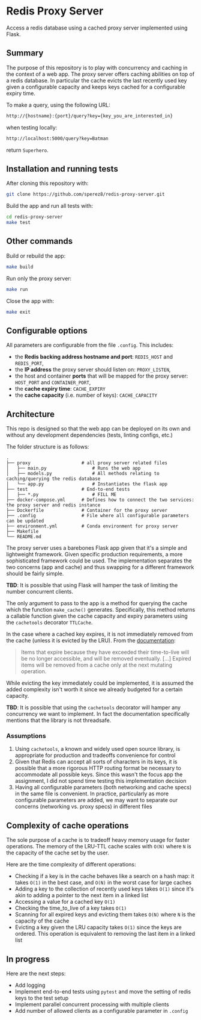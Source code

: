 # Redis Proxy Server

Access a redis database using a cached proxy server implemented using Flask.

## Summary

The purpose of this repository is to play with concurrency and caching in the context of a web app.
The proxy server offers caching abilities on top of a redis database. 
In particular the cache evicts the last recently used key given a configurable capacity and keeps keys cached for a configurable expiry time.

To make a query, using the following URL:

```bash
http://{hostname}:{port}/query?key={key_you_are_interested_in}
```

when testing locally:

```bash
http://localhost:5000/query?key=Batman
```

return `Superhero`.

## Installation and running tests

After cloning this repository with:

```bash
git clone https://github.com/sperez8/redis-proxy-server.git
```

Build the app and run all tests with:
```bash
cd redis-proxy-server
make test
```

## Other commands

Build or rebuild the app:
```bash
make build
```

Run only the proxy server:
```bash
make run
```

Close the app with:
```bash
make exit
```

## Configurable options

All parameters are configurable from the file `.config`. This includes:
- the **Redis backing address hostname and port**: `REDIS_HOST` and `REDIS_PORT`,
- the **IP address**  the proxy server should listen on: `PROXY_LISTEN`,
- the host and container **ports** that will be mapped for the proxy server: `HOST_PORT` and `CONTAINER_PORT`,
- the **cache expiry time**: `CACHE_EXPIRY`
- the **cache capacity** (i.e. number of keys): `CACHE_CAPACITY`

## Architecture

This repo is designed so that the web app can be deployed on its own and without any development dependencies (tests, linting configs, etc.)

The folder structure is as follows:

    .
    ├── proxy                   # all proxy server related files
    │   ├── main.py                 # Runs the web app
    │   ├── models.py               # All methods relating to caching/querying the redis database
    │   └── app.py                  # Instantiates the flask app
    ├── test                    # End-to-end tests
    │   ├── *.py                    # FILL ME
    ├── docker-compose.yml      # Defines how to connect the two services: the proxy server and redis instance
    ├── Dockerfile              # Container for the proxy server
    ├── .config                 # File where all configurable parameters can be updated
    ├── environment.yml         # Conda environment for proxy server
    ├── Makefile
    └── README.md

The proxy server uses a barebones Flask app given that it's a simple and lightweight framework. Given specific production requirements, a more sophisticated framework could be used.
The implementation separates the two concerns (app and cache) and thus swapping for a different framework should be fairly simple.

**TBD**: It is possible that using Flask will hamper the task of limiting the number concurrent clients.

The only argument to pass to the app is a method for querying the cache which the function `make_cache()` generates.
Specifically, this method returns a callable function given the cache capacity and expiry parameters using the `cachetools` decorator `TTLCache`.

In the case where a cached key expires, it is not immediately removed from the cache (unless it is evicted by the LRU). From the [documentation](https://cachetools.readthedocs.io/en/latest/#cachetools.TTLCache):

> Items that expire because they have exceeded their time-to-live will be no longer accessible, and will be removed eventually. [...] Expired items will be removed from a cache only at the next mutating operation.

While evicting the key immediately could be implemented, it is assumed the added complexity isn't worth it since we already budgeted for a certain capacity.

**TBD**: It is possible that using the `cachetools` decorator will hamper any concurrency we want to implement.
In fact the documentation specifically mentions that the library is not threadsafe.

### Assumptions
1. Using `cachetools`, a known and widely used open source library, is appropriate for production and tradeoffs convenience for control
2. Given that Redis can accept all sorts of characters in its keys, it is possible that a more rigorous HTTP routing format be necessary to accommodate all possible keys. Since this wasn't the focus app the assignment, I did not spend time testing this implementation decision
3. Having all configurable parameters (both networking and cache specs) in the same file is convenient. In practice, particularly as more configurable parameters are added, we may want to separate our concerns (networking vs. proxy specs) in different files

## Complexity of cache operations

The sole purpose of a cache is to tradeoff heavy memory usage for faster operations.
The memory of the LRU-TTL cache scales with `O(N)` where `N` is the capacity of the cache set by the user.

Here are the time complexity of different operations:
* Checking if a key is in the cache behaves like a search on a hash map: it takes `O(1)` in the best case, and `O(N)` in the worst case for large caches 
* Adding a key to the collection of recently used keys takes `O(1)` since it's akin to adding a pointer to the next item in a linked list
* Accessing a value for a cached key `O(1)` 
* Checking the time_to_live of a key takes `O(1)`
* Scanning for all expired keys and evicting them takes `O(N)` where `N` is the capacity of the cache
* Evicting a key given the LRU capacity takes `O(1)` since the keys are ordered. This operation is equivalent to removing the last item in a linked list

## In progress

Here are the next steps:

* Add logging
* Implement end-to-end tests using `pytest` and move the setting of redis keys to the test setup
* Implement parallel concurrent processing with multiple clients
* Add number of allowed clients as a configurable parameter in `.config`


